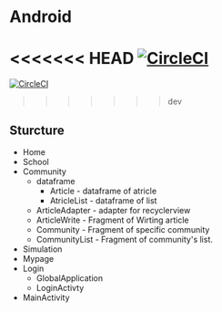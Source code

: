 # Android
<<<<<<< HEAD
[![CircleCI](https://circleci.com/gh/Algostu/Android.svg?style=svg&circle-token=14c8508587837734fbf0aede267564502b87760d)](https://circleci.com/gh/Algostu/Android)
=======
[![CircleCI](https://circleci.com/gh/Algostu/Android.svg?style=svg&circle-token=60502ad3664fa6fad90bde1febc02bb0ce59b984)](https://circleci.com/gh/Algostu/Android)
>>>>>>> dev



## Sturcture

* Home
* School
* Community
  * dataframe
    * Article - dataframe of atricle
    * AtricleList - dataframe of list
  * ArticleAdapter - adapter for recyclerview
  * ArticleWrite - Fragment of Wirting article
  * Community - Fragment of specific community
  * CommunityList - Fragment of community's list.
* Simulation
* Mypage
* Login
  * GlobalApplication
  * LoginActivty
* MainActivity
